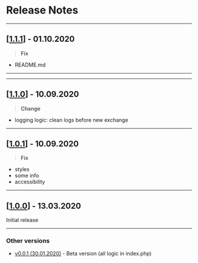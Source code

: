 # Release Notes

***

## [[1.1.1](https://github.com/999-Victor/1C-Bitrix-Exchange/releases/tag/v1.1.1)] - 01.10.2020

>**Fix**

- README.md

***

***

## [[1.1.0](https://github.com/999-Victor/1C-Bitrix-Exchange/releases/tag/v1.1.0)] - 10.09.2020

>**Change**

- logging logic: clean logs before new exchange

***

## [[1.0.1](https://github.com/999-Victor/1C-Bitrix-Exchange/releases/tag/v1.0.1)] - 10.09.2020

>**Fix**

- styles
- some info
- accessibility

***

## [[1.0.0](https://github.com/999-Victor/1C-Bitrix-Exchange/releases/tag/v1.0.0)] - 13.03.2020

Initial release

***

### Other versions

* [v0.0.1 (30.01.2020)](https://github.com/999-Victor/1C-Bitrix-Exchange/releases/tag/v0.0.1) - Beta version (all logic in index.php)
